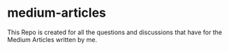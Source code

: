 # medium-articles
This Repo is created for all the questions and discussions that have for the Medium Articles written by me. 
